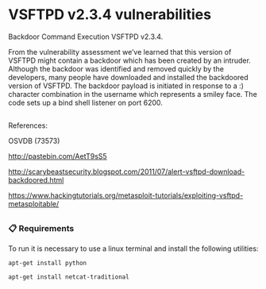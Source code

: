 # VSFTPD v2.3.4 vulnerabilities
Backdoor Command Execution VSFTPD v2.3.4.

From the vulnerability assessment we’ve learned that this version of VSFTPD might contain a backdoor which has been created by an intruder. Although the backdoor was identified and removed quickly by the developers, many people have downloaded and installed the backdoored version of VSFTPD. The backdoor payload is initiated in response to a :) character combination in the username which represents a smiley face. The code sets up a bind shell listener on port 6200.

##

References:

OSVDB (73573)

http://pastebin.com/AetT9sS5

http://scarybeastsecurity.blogspot.com/2011/07/alert-vsftpd-download-backdoored.html

https://www.hackingtutorials.org/metasploit-tutorials/exploiting-vsftpd-metasploitable/

##

### 📋 Requirements

To run it is necessary to use a linux terminal and install the following utilities:

```
apt-get install python
```
```
apt-get install netcat-traditional
```
